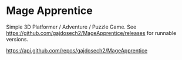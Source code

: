 # Mage Apprentice

Simple 3D Platformer / Adventure / Puzzle Game. See https://github.com/gajdosech2/MageApprentice/releases for runnable versions.

https://api.github.com/repos/gajdosech2/MageApprentice
